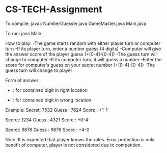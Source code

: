 # CS-TECH-Assignment

To compile:
  javac NumberGuesser.java GameMaster.java Main.java

To run:
  java Main

How to play:
  -The game starts random with either player turn or computer turn
  -If its player turn, enter a number guess (4 digits)
    -Computer will give the answer score of the player guess (+[0-4]-[0-4])
    -The guess turn will change to computer
  -If its computer turn, it will guess a number
    -Enter the score for computer's guess on your secret number (+[0-4]-[0-4])
    -The guess turn will change to player
  
Form of answer:
  + : for contained digit in right location
  - : for contained digit in wrong location
  
Example:
  Secret: 7532
  Guess : 7624
  Score : +1-1
  
  Secret: 1234
  Guess : 4321
  Score : +0-4
  
  Secret: 9876
  Guess : 9876
  Score : +4-0
  
Note: It is expected that player knows the rules. Error protection is only benefit of computer, player is not considered due to competition.
